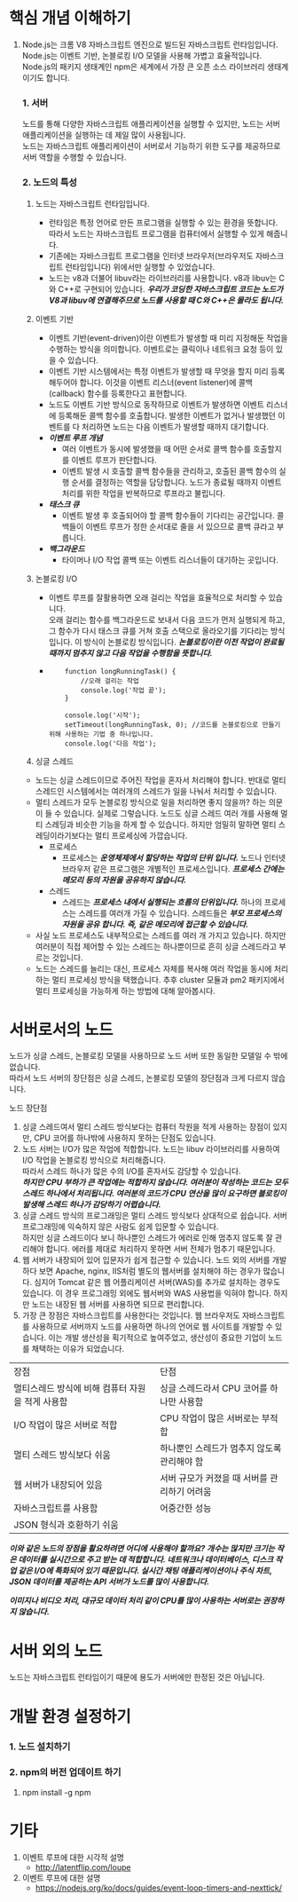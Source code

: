 # 핵심 개념 이해하기

1. Node.js는 크롬 V8 자바스크립트 엔진으로 빌드된 자바스크립트 런타임입니다.  
   Node.js는 이벤트 기반, 논블로킹 I/O 모델을 사용해 가볍고 효율적입니다.  
   Node.js의 패키지 생태계인 npm은 세계에서 가장 큰 오픈 소스 라이브러리 생태계이기도 합니다.

   ### 1. 서버

   노드를 통해 다양한 자바스크립트 애플리케이션을 실행할 수 있지만, 노드는 서버 애플리케이션을 실행하는 데 제일 많이 사용됩니다.  
   노드는 자바스크립트 애플리케이션이 서버로서 기능하기 위한 도구를 제공하므로 서버 역할을 수행할 수 있습니다.

   ### 2. 노드의 특성

   1. 노드는 자바스크립트 런타임입니다.
      - 런타임은 특정 언어로 만든 프로그램을 실행할 수 있는 환경을 뜻합니다.  
        따라서 노드는 자바스크립트 프로그램을 컴퓨터에서 실행할 수 있게 해줍니다.
      - 기존에는 자바스크립트 프로그램을 인터넷 브라우저(브라우저도 자바스크립트 런타임입니다) 위에서만 실행할 수 있었습니다.
      - 노드는 v8과 더불어 libuv라는 라이브러리를 사용합니다. v8과 libuv는 C와 C++로 구현되어 있습니다. **_우리가 코딩한 자바스크립트 코드는 노드가 V8과 libuv에 연결해주므로 노드를 사용할 때 C와 C++은 몰라도 됩니다._**
   2. 이벤트 기반
      - 이벤트 기반(event-driven)이란 이벤트가 발생할 때 미리 지정해둔 작업을 수행하는 방식을 의미합니다. 이벤트로는 클릭이나 네트워크 요청 등이 있을 수 있습니다.
      - 이벤트 기반 시스템에서는 특정 이벤트가 발생할 때 무엇을 할지 미리 등록해두어야 합니다. 이것을 이벤트 리스너(event listener)에 콜백(callback) 함수를 등록한다고 표현합니다.
      - 노드도 이벤트 기반 방식으로 동작하므로 이벤트가 발생하면 이벤트 리스너에 등록해둔 콜백 함수를 호출합니다. 발생한 이벤트가 없거나 발생했던 이벤트를 다 처리하면 노드는 다음 이벤트가 발생할 때까지 대기합니다.
      - **_이벤트 루프 개념_**
        - 여러 이벤트가 동시에 발생했을 때 어떤 순서로 콜백 함수를 호출할지를 이벤트 루프가 판단합니다.
        - 이벤트 발생 시 호출할 콜백 함수들을 관리하고, 호출된 콜백 함수의 실행 순서를 결정하는 역할을 담당합니다. 노드가 종료될 때까지 이벤트 처리를 위한 작업을 반복하므로 루프라고 불립니다.
      - **_태스크 큐_**
        - 이벤트 발생 후 호출되어야 할 콜백 함수들이 기다리는 공간입니다. 콜백들이 이벤트 루프가 정한 순서대로 줄을 서 있으므로 콜백 큐라고 부릅니다.
      - **_백그라운드_**
        - 타이머나 I/O 작업 콜백 또는 이벤트 리스너들이 대기하는 곳입니다.
   3. 논블로킹 I/O

      - 이벤트 루프를 잘활용하면 오래 걸리는 작업을 효율적으로 처리할 수 있습니다.  
        오래 걸리는 함수를 백그라운드로 보내서 다음 코드가 먼저 실행되게 하고, 그 함수가 다시 태스크 큐를 거쳐 호출 스택으로 올라오기를 기다리는 방식입니다. 이 방식이 논블로킹 방식입니다. **_논블로킹이란 이전 작업이 완료될 때까지 멈추지 않고 다음 작업을 수행함을 뜻합니다._**
      - ```
            function longRunningTask() {
                //오래 걸리는 작업
                console.log('작업 끝');
            }

            console.log('시작');
            setTimeout(longRunningTask, 0); //코드를 논블로킹으로 만들기 위해 사용하는 기법 중 하나입니다.
            console.log('다음 작업');
        ```

   4. 싱글 스레드

   - 노드는 싱글 스레드이므로 주어진 작업을 혼자서 처리해야 합니다. 반대로 멀티 스레드인 시스템에서는 여러개의 스레드가 일을 나눠서 처리할 수 있습니다.
   - 멀티 스레드가 모두 논블로킹 방식으로 일을 처리하면 좋지 않을까? 하는 의문이 들 수 있습니다. 실제로 그렇습니다. 노드도 싱글 스레드 여러 개를 사용해 멀티 스레딩과 비슷한 기능을 하게 할 수 있습니다. 하지만 엄밀히 말하면 멀티 스레딩이라기보다는 멀티 프로세싱에 가깝습니다.
     - 프로세스
       - 프로세스는 **_운영체제에서 할당하는 작업의 단위 입니다._** 노드나 인터넷 브라우저 같은 프로그램은 개별적인 프로세스입니다. **_프로세스 간에는 메모리 등의 자원을 공유하지 않습니다._**
     - 스레드
       - 스레드는 **_프로세스 내에서 실행되는 흐름의 단위입니다._** 하나의 프로세스는 스레드를 여러개 가질 수 있습니다. 스레드들은 **_부모 프로세스의 자원을 공유 합니다. 즉, 같은 메모리에 접근할 수 있습니다._**
   - 사실 노드 프로세스도 내부적으로는 스레드를 여러 개 가지고 있습니다. 하지만 여러분이 직접 제어할 수 있는 스레드는 하나뿐이므로 흔히 싱글 스레드라고 부르는 것입니다.
   - 노드는 스레드를 늘리는 대신, 프로세스 자체를 복사해 여러 작업을 동시에 처리하는 멀티 프로세싱 방식을 택했습니다. 추후 cluster 모듈과 pm2 패키지에서 멀티 프로세싱을 가능하게 하는 방법에 대해 알아봅시다.

# 서버로서의 노드

노드가 싱글 스레드, 논블로킹 모델을 사용하므로 노드 서버 또한 동일한 모델일 수 밖에 없습니다.  
따라서 노드 서버의 장단점은 싱글 스레드, 논블로킹 모델의 장단점과 크게 다르지 않습니다.

노드 장단점

1. 싱글 스레드여서 멀티 스레드 방식보다는 컴퓨터 작원을 적게 사용하는 장점이 있지만, CPU 코어를 하나밖에 사용하지 못하는 단점도 있습니다.
2. 노드 서버는 I/O가 많은 작업에 적합합니다. 노드는 libuv 라이브러리를 사용하여 I/O 작업을 논블로킹 방식으로 처리해줍니다.  
   따라서 스레드 하나가 많은 수의 I/O를 혼자서도 감당할 수 있습니다.  
   **_하지만 CPU 부하가 큰 작업에는 적합하지 않습니다. 여러분이 작성하는 코드는 모두 스레드 하나에서 처리됩니다. 여러분의 코드가 CPU 연산을 많이 요구하면 블로킹이 발생해 스레드 하나가 감당하기 어렵습니다._**
3. 싱글 스레드 방식의 프로그래밍은 멀티 스레드 방식보다 상대적으로 쉽습니다. 서버 프로그래밍에 익숙하지 않은 사람도 쉽게 입문할 수 있습니다.  
   하지만 싱글 스레드이다 보니 하나뿐인 스레드가 에러로 인해 멈추지 않도록 잘 관리해야 합니다. 에러를 제대로 처리하지 못하면 서버 전체가 멈추기 때문입니다.
4. 웹 서버가 내장되어 있어 입문자가 쉽게 접근할 수 있습니다. 노드 외의 서버를 개발하다 보면 Apache, nginx, IIS처럼 별도의 웹서버를 설치해야 하는 경우가 많습니다. 심지어 Tomcat 같은 웹 어플리케이션 서버(WAS)를 추가로 설치하는 경우도 있습니다. 이 경우 프로그래밍 외에도 웹서버와 WAS 사용법을 익혀야 합니다. 하지만 노드는 내장된 웹 서버를 사용하면 되므로 편리합니다.
5. 가장 큰 장점은 자바스크립트를 사용한다는 것입니다. 웹 브라우저도 자바스크립트를 사용하므로 서버까지 노드를 사용하면 하나의 언어로 웹 사이트를 개발할 수 있습니다. 이는 개발 생산성을 획기적으로 높여주었고, 생산성이 중요한 기업이 노드를 채택하는 이유가 되었습니다.

|                                                  |                                              |
| ------------------------------------------------ | -------------------------------------------- |
| 장점                                             | 단점                                         |
| 멀티스레드 방식에 비해 컴퓨터 자원을 적게 사용함 | 싱글 스레드라서 CPU 코어를 하나만 사용함     |
| I/O 작업이 많은 서버로 적합                      | CPU 작업이 많은 서버로는 부적합              |
| 멀티 스레드 방식보다 쉬움                        | 하나뿐인 스레드가 멈추지 않도록 관리해야 함  |
| 웹 서버가 내장되어 있음                          | 서버 규모가 커졌을 때 서버를 관리하기 어려움 |
| 자바스크립트를 사용함                            | 어중간한 성능                                |
| JSON 형식과 호환하기 쉬움                        |                                              |

**_이와 같은 노드의 장점을 활요하려면 어디에 사용해야 할까요? 개수는 많지만 크기는 작은 데이터를 실시간으로 주고 받는 데 적합합니다. 네트워크나 데이터베이스, 디스크 작업 같은 I/O에 특화되어 있기 때문입니다. 실시간 채팅 애플리케이션이나 주식 차트, JSON 데이터를 제공하는 API 서버가 노드를 많이 사용합니다._**

**_이미지나 비디오 처리, 대규모 데이터 처리 같이 CPU를 많이 사용하는 서버로는 권장하지 않습니다._**

# 서버 외의 노드

노드는 자바스크립트 런타임이기 때문에 용도가 서버에만 한정된 것은 아닙니다.

# 개발 환경 설정하기

### 1. 노드 설치하기

### 2. npm의 버전 업데이트 하기

1. npm install -g npm

# 기타

1. 이벤트 루프에 대한 시각적 설명
   - http://latentflip.com/loupe
2. 이벤트 루프에 대한 설명
   - https://nodejs.org/ko/docs/guides/event-loop-timers-and-nexttick/
